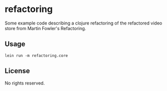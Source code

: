 # refactoring

Some example code describing a clojure refactoring of the refactored
video store from Martin Fowler's Refactoring.

## Usage

`lein run -m refactoring.core`

## License

No rights reserved.
